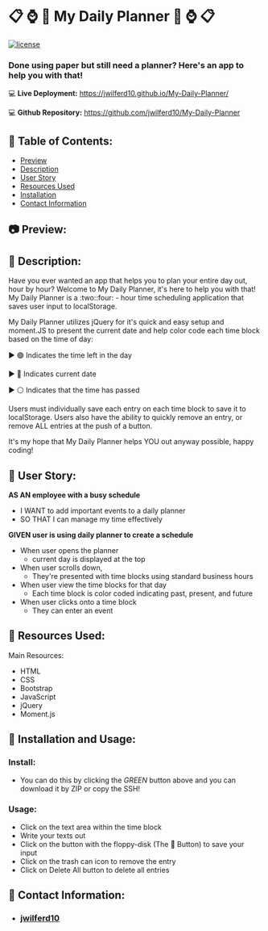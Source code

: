 # :clipboard: :watch: :date: My Daily Planner :date: :watch: :clipboard: <br>

[![license](https://img.shields.io/badge/license-MIT-blue)](https://shields.io)

### Done using paper but still need a planner? Here's an app to help you with that! <br>

:computer: **Live Deployment:** https://jwilferd10.github.io/My-Daily-Planner/

:computer: **Github Repository:** https://github.com/jwilferd10/My-Daily-Planner

## :open_file_folder: Table of Contents:
  - [Preview](#camera-preview)
  - [Description](#wave-description)
  - [User Story](#book-user-story)
  - [Resources Used](#floppy_disk-resources-used)
  - [Installation](#minidisc-installation-and-usage)
  - [Contact Information](#e-mail-contact-information)

## :camera: Preview:

## :wave: Description: 
<p> 
Have you ever wanted an app that helps you to plan your entire day out, hour by hour? Welcome to My Daily Planner, it's here to help you with that! My Daily Planner is a :two::four: - hour time scheduling application that saves user input to localStorage.

My Daily Planner utilizes jQuery for it's quick and easy setup and moment.JS to present the current date and help color code each time block based on the time of day:

:arrow_forward: :green_circle: Indicates the time left in the day 

:arrow_forward: :red_circle: Indicates current date 

:arrow_forward: :white_circle: Indicates that the time has passed

Users must individually save each entry on each time block to save it to localStorage. Users also have the ability to quickly remove an entry, or remove ALL entries at the push of a button. 

It's my hope that My Daily Planner helps YOU out anyway possible, happy coding!
</p>
  
## :book: User Story:
**AS AN employee with a busy schedule**
- I WANT to add important events to a daily planner
- SO THAT I can manage my time effectively

**GIVEN user is using daily planner to create a schedule**
- When user opens the planner 
  - current day is displayed at the top 
- When user scrolls down,
  - They're presented with time blocks using standard business hours
- When user view the time blocks for that day 
  - Each time block is color coded indicating past, present, and future
- When user clicks onto a time block 
  - They can enter an event

## :floppy_disk: Resources Used:
Main Resources:
- HTML
- CSS
- Bootstrap
- JavaScript
- jQuery
- Moment.js

## :minidisc: Installation and Usage:
### Install:
- You can do this by clicking the *GREEN* button above and you can download it by ZIP or copy the SSH!
### Usage:
- Click on the text area within the time block
- Write your texts out 
- Click on the button with the floppy-disk (The :large_blue_circle: Button) to save your input
- Click on the trash can icon to remove the entry
- Click on Delete All button to delete all entries

## :e-mail: Contact Information:
- ### [jwilferd10](https://github.com/jwilferd10)
